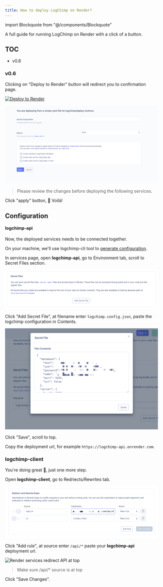 ```yaml
---
title: How to deploy LogChimp on Render?
---
```


<!-- components -->

import Blockquote from "@/components/Blockquote"

A full guide for running LogChimp on Render with a click of a button.

## TOC

- v0.6

### v0.6

Clicking on "Deploy to Render" button will redirect you to confirmation page.

[![Deploy to Render](https://render.com/images/deploy-to-render-button.svg)](https://render.com/deploy?repo=https://github.com/logchimp/deploy-buttons)

![Render deploy confirmation page](/images/docs/render-deploy-confirmation.png)

<Blockquote type="tip">
  Please review the changes before deploying the following services.
</Blockquote>

Click "apply" button, 🎉 Voilà!

## Configuration

#### logchimp-api

Now, the deployed services needs to be connected together.

On your machine, we'll use logchimp-cli tool to [generate configuration](/docs/cli/config/generate).

In services page, open **logchimp-api**, go to Environment tab, scroll to Secret Files section.

![Render services secret file section](/images/docs/render-secret-file-section.png)

Click "Add Secret File", at filename enter `logchimp.config.json`, paste the logchimp configuration in Contents.

![Render secret file contents preview](/images/docs/render-secret-file-content-preview.png)

Click "Save", scroll to top.

Copy the deployment url, for example `https://logchimp-api.onrender.com`.

### logchimp-client

You're doing great 💪, just one more step.

Open **logchimp-client**, go to Redriects/Rewrites tab.

![Render services redirect section](/images/docs/render-services-redirect-section.png)

Click "Add rule", at source enter `/api/*` paste your **logchimp-api** deployment url.

![Render services redirect API at top](/images/docs/render-services-redirect-api.png)

<Blockquote type="warning">
  Make sure /api/* source is at top
</Blockquote>

Click "Save Changes".
